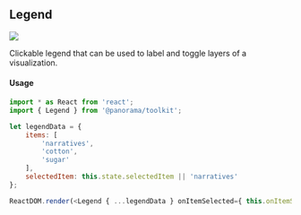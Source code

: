 ## Legend

<img src='https://cloud.githubusercontent.com/assets/1127259/10005832/610e48b0-606e-11e5-91ee-af887393e22d.png'>

Clickable legend that can be used to label and toggle layers of a visualization.


#### Usage
```js
import * as React from 'react';
import { Legend } from '@panorama/toolkit';

let legendData = {
	items: [
		'narratives',
		'cotton',
		'sugar'
	],
	selectedItem: this.state.selectedItem || 'narratives'
};

ReactDOM.render(<Legend { ...legendData } onItemSelected={ this.onItemSelected }/>, document.body);
```
